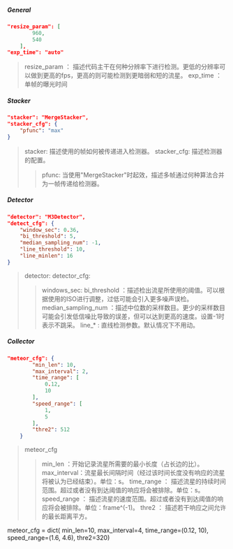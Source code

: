 
##### General

```json
"resize_param": [
        960,
        540
    ],
"exp_time": "auto"
```

> resize_param ： 描述代码主干在何种分辨率下进行检测。更低的分辨率可以做到更高的fps，更高的则可能检测到更暗弱和短的流星。
> exp_time ： 单帧的曝光时间

##### Stacker

```json
"stacker": "MergeStacker",
"stacker_cfg": {
    "pfunc": "max"
}
```

> stacker: 描述使用的帧如何被传递进入检测器。
> stacker_cfg: 描述检测器的配置。
>> pfunc: 当使用"MergeStacker"时起效，描述多帧通过何种算法合并为一帧传递给检测器。

##### Detector

```json
"detector": "M3Detector",
"detect_cfg": {
    "window_sec": 0.36,
    "bi_threshold": 5,
    "median_sampling_num": -1,
    "line_threshold": 10,
    "line_minlen": 16
}
```

> detector:
> detector_cfg:
>> windows_sec: 
>> bi_threshold ：描述检出流星所使用的阈值。可以根据使用的ISO进行调整，过低可能会引入更多噪声误检。
>> median_sampling_num ：描述中位数的采样数目。更少的采样数目可能会引发低信噪比导致的误差，但可以达到更高的速度。设置-1时表示不跳采。
>> line_* : 直线检测参数。默认情况下不用动。

##### Collector

```json
"meteor_cfg": {
        "min_len": 10,
        "max_interval": 2,
        "time_range": [
            0.12,
            10
        ],
        "speed_range": [
            1,
            5
        ],
        "thre2": 512
    }
```
> meteor_cfg
>> min_len ：开始记录流星所需要的最小长度（占长边的比）。
>> max_interval：流星最长间隔时间（经过该时间长度没有响应的流星将被认为已经结束）。单位：s。
>> time_range ： 描述流星的持续时间范围。超过或者没有到达阈值的响应将会被排除。单位：s。
>> speed_range ： 描述流星的速度范围。超过或者没有到达阈值的响应将会被排除。单位：frame^(-1)。
>> thre2 ： 描述若干响应之间允许的最长距离平方。

meteor_cfg = dict(
    min_len=10,
    max_interval=4,
    time_range=(0.12, 10),
    speed_range=(1.6, 4.6),
    thre2=320)
